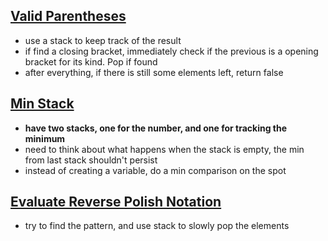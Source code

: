
## [Valid Parentheses](https://leetcode.com/problems/valid-parentheses/)
- use a stack to keep track of the result 
- if find a closing bracket, immediately check if the previous is a opening bracket for its kind. Pop if found
- after everything, if there is still some elements left, return false 

## [Min Stack](https://leetcode.com/problems/min-stack/)
- **have two stacks, one for the number, and one for tracking the minimum**
- need to think about what happens when the stack is empty, the min from last stack shouldn't persist 
- instead of creating a variable, do a min comparison on the spot 

## [Evaluate Reverse Polish Notation](https://leetcode.com/problems/evaluate-reverse-polish-notation/)
- try to find the pattern, and use stack to slowly pop the elements 
